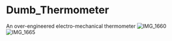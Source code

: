 # Dumb_Thermometer
An over-engineered electro-mechanical thermometer
![IMG_1660](https://github.com/freenicjohn/Dumb_Thermometer/assets/36267675/4d86a693-8e6d-49fd-9517-3e3bf8c8e22a)
![IMG_1665](https://github.com/freenicjohn/Dumb_Thermometer/assets/36267675/67d26f68-beac-4dc0-85dd-276a29851047)
